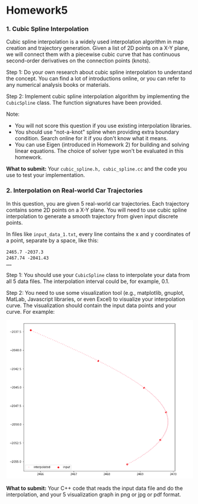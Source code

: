 # Homework5

### 1. Cubic Spline Interpolation

Cubic spline interpolation is a widely used interpolation algorithm in map creation and trajectory generation. Given a list of 2D points on a X-Y plane, we will connect them with a piecewise cubic curve that has continuous second-order derivatives on the connection points (knots).

Step 1: Do your own research about cubic spline interpolation to understand the concept. You can find a lot of introductions online, or you can refer to any numerical analysis books or materials.

Step 2: Implement cubic spline interpolation algorithm by implementing the `CubicSpline` class. The function signatures have been provided.

Note: 
- You will not score this question if you use existing interpolation libraries.
- You should use "not-a-knot" spline when providing extra boundary condition. Search online for it if you don't know what it means.
- You can use Eigen (introduced in Homework 2) for building and solving linear equations. The choice of solver type won't be evaluated in this homework.

**What to submit:** Your `cubic_spline.h, cubic_spline.cc` and the code you use to test your implementation.

### 2. Interpolation on Real-world Car Trajectories
In this question, you are given 5 real-world car trajectories. Each trajectory contains some 2D points on a X-Y plane. You will need to use cubic spline interpolation to generate a smooth trajectory from given input discrete points.

In files like `input_data_1.txt`, every line contains the x and y coordinates of a point, separate by a space, like this:

```
2465.7 -2037.3
2467.74 -2041.43
……
```

Step 1: You should use your `CubicSpline` class to interpolate your data from all 5 data files. The interpolation interval could be, for example, 0.1.

Step 2: You need to use some visualization tool (e.g., matplotlib, gnuplot, MatLab, Javascript libraries, or even Excel) to visualize your interpolation curve. The visualization should contain the input data points and your curve. For example:

![example_graph](visualization_graph.png)

**What to submit:** Your C++ code that reads the input data file and do the interpolation, and 
your 5 visualization graph in png or jpg or pdf format.
